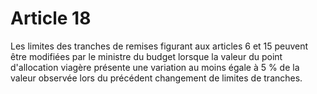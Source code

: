 # Article 18

Les limites des tranches de remises figurant aux articles 6 et 15 peuvent être modifiées par le ministre du budget lorsque la valeur du point d'allocation viagère présente une variation au moins égale à 5 % de la valeur observée lors du précédent changement de limites de tranches.
